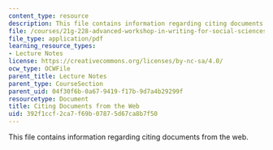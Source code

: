```yaml
---
content_type: resource
description: This file contains information regarding citing documents from the web.
file: /courses/21g-228-advanced-workshop-in-writing-for-social-sciences-and-architecture-els-spring-2007/392f1ccf2ca7f69b07875d67ca8b7f50_MIT21G.228S07_citing_web.pdf
file_type: application/pdf
learning_resource_types:
- Lecture Notes
license: https://creativecommons.org/licenses/by-nc-sa/4.0/
ocw_type: OCWFile
parent_title: Lecture Notes
parent_type: CourseSection
parent_uid: 04f30f6b-0a67-9419-f17b-9d7a4b29299f
resourcetype: Document
title: Citing Documents from the Web
uid: 392f1ccf-2ca7-f69b-0787-5d67ca8b7f50
---
```

This file contains information regarding citing documents from the web.